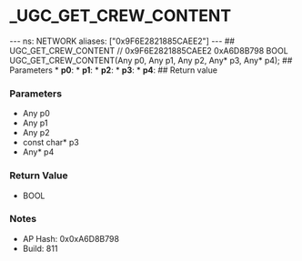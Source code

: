 # _UGC_GET_CREW_CONTENT

--- ns: NETWORK aliases: ["0x9F6E2821885CAEE2"] --- ## UGC_GET_CREW_CONTENT  // 0x9F6E2821885CAEE2 0xA6D8B798 BOOL UGC_GET_CREW_CONTENT(Any p0, Any p1, Any p2, Any* p3, Any* p4);  ## Parameters * **p0**: * **p1**: * **p2**: * **p3**: * **p4**:  ## Return value

### Parameters
* Any p0
* Any p1
* Any p2
* const char* p3
* Any* p4

### Return Value
* BOOL

### Notes
* AP Hash: 0x0xA6D8B798
* Build: 811


